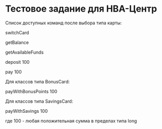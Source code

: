 # Тестовое задание для НВА-Центр  

Список доступных команд после выбора типа карты:  


switchCard  

getBalance  

getAvailableFunds  

deposit 100  

pay 100  


Для классов типа BonusCard:  

payWithBonusPoints 100  


Для классов типа SavingsCard:   

payWithSavings 100  


где 100 - любая положительная сумма в пределах типа long  

